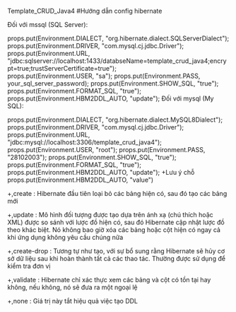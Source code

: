 Template_CRUD_Java4
#Hướng dẫn config hibernate

Đối với mssql (SQL Server):

props.put(Environment.DIALECT, "org.hibernate.dialect.SQLServerDialect");        
props.put(Environment.DRIVER, "com.mysql.cj.jdbc.Driver");        
props.put(Environment.URL, "jdbc:sqlserver://localhost:1433/databseName=template_crud_java4;encrypt=true;trustServerCertificate=true");      
props.put(Environment.USER, "sa");
props.put(Environment.PASS, your_sql_server_password);
props.put(Environment.SHOW_SQL, "true");
props.put(Environment.FORMAT_SQL, "true");
props.put(Environment.HBM2DDL_AUTO, "update");
Đối với mysql (My SQL):

props.put(Environment.DIALECT, "org.hibernate.dialect.MySQL8Dialect");
props.put(Environment.DRIVER, "com.mysql.cj.jdbc.Driver");
props.put(Environment.URL, "jdbc:mysql://localhost:3306/template_crud_java4");
props.put(Environment.USER, "root");
props.put(Environment.PASS, "28102003");
props.put(Environment.SHOW_SQL, "true");
props.put(Environment.FORMAT_SQL, "true");
props.put(Environment.HBM2DDL_AUTO, "update");
+Lưu ý chỗ props.put(Environment.HBM2DDL_AUTO, "value")

+,create : Hibernate đầu tiên loại bỏ các bảng hiện có, sau đó tạo các bảng mới

+,update : Mô hình đối tượng được tạo dựa trên ánh xạ (chú thích hoặc XML) được so sánh với lược đồ hiện có, sau đó Hibernate cập nhật lược đồ theo khác biệt. Nó không bao giờ xóa các bảng hoặc cột hiện có ngay cả khi ứng dụng không yêu cầu chúng nữa

+,create-drop : Tương tự như tạo, với sự bổ sung rằng Hibernate sẽ hủy cơ sở dữ liệu sau khi hoàn thành tất cả các thao tác. Thường được sử dụng để kiểm tra đơn vị

+,validate : Hibernate chỉ xác thực xem các bảng và cột có tồn tại hay không, nếu không, nó sẽ đưa ra một ngoại lệ

+,none : Giá trị này tắt hiệu quả việc tạo DDL